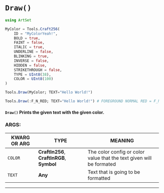 # `Draw()`

```julia
using ArtSet

MyColor = Tools.Craft256(
    ID = "MyColorYeah!",
    BOLD = true,
    FAINT = false,
    ITALIC = true,
    UNDERLINE = false,
    BLINKING = true,
    INVERSE = false,
    HIDDEN = false,
    STRIKETHROUGH = false,
    TYPE = UInt8(38),
    COLOR = UInt8(100)
)

Tools.Draw(MyColor; TEXT="Hello World!")

Tools.Draw(:F_N_RED; TEXT="Hello World!") # FOREGROUND NORMAL RED = F_N_RED

```

#### `Draw()` Prints the given text with the given color.

### ARGS:

| KWARG OR ARG        | TYPE                                       | MEANING  |
| ------------------- | ------------------------------------------ | -------- |
| `COLOR`               | **CraftIn256**, **CraftInRGB**, **Symbol** | The color config or color value that the text given will be formated |
| `TEXT`                | **Any**                                 | Text that is going to be formatted |

----